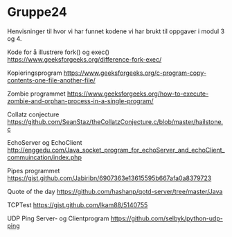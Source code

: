 # Gruppe24

Henvisninger til hvor vi har funnet kodene vi har brukt til oppgaver i modul 3 og 4.

Kode for å illustrere fork() og exec()
https://www.geeksforgeeks.org/difference-fork-exec/  

Kopieringsprogram
https://www.geeksforgeeks.org/c-program-copy-contents-one-file-another-file/ 

Zombie programmet
https://www.geeksforgeeks.org/how-to-execute-zombie-and-orphan-process-in-a-single-program/

Collatz conjecture
https://github.com/SeanStaz/theCollatzConjecture.c/blob/master/hailstone.c 

EchoServer og EchoClient
http://enggedu.com/Java_socket_program_for_echoServer_and_echoClient_commuincation/index.php

Pipes programmet
https://gist.github.com/Jabiribn/6907363e13615595b667afa0a8379723

Quote of the day
https://github.com/hashanp/qotd-server/tree/master/Java 

TCPTest
https://gist.github.com/lkam88/5140755  

UDP Ping Server- og Clientprogram
https://github.com/selbyk/python-udp-ping 
